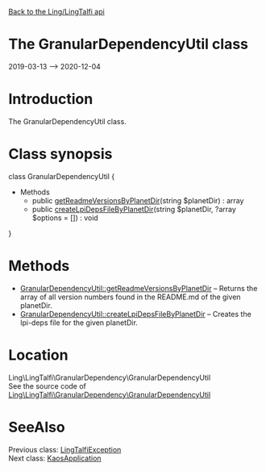 [Back to the Ling/LingTalfi api](https://github.com/lingtalfi/LingTalfi/blob/master/doc/api/Ling/LingTalfi.md)



The GranularDependencyUtil class
================
2019-03-13 --> 2020-12-04






Introduction
============

The GranularDependencyUtil class.



Class synopsis
==============


class <span class="pl-k">GranularDependencyUtil</span>  {

- Methods
    - public [getReadmeVersionsByPlanetDir](https://github.com/lingtalfi/LingTalfi/blob/master/doc/api/Ling/LingTalfi/GranularDependency/GranularDependencyUtil/getReadmeVersionsByPlanetDir.md)(string $planetDir) : array
    - public [createLpiDepsFileByPlanetDir](https://github.com/lingtalfi/LingTalfi/blob/master/doc/api/Ling/LingTalfi/GranularDependency/GranularDependencyUtil/createLpiDepsFileByPlanetDir.md)(string $planetDir, ?array $options = []) : void

}






Methods
==============

- [GranularDependencyUtil::getReadmeVersionsByPlanetDir](https://github.com/lingtalfi/LingTalfi/blob/master/doc/api/Ling/LingTalfi/GranularDependency/GranularDependencyUtil/getReadmeVersionsByPlanetDir.md) &ndash; Returns the array of all version numbers found in the README.md of the given planetDir.
- [GranularDependencyUtil::createLpiDepsFileByPlanetDir](https://github.com/lingtalfi/LingTalfi/blob/master/doc/api/Ling/LingTalfi/GranularDependency/GranularDependencyUtil/createLpiDepsFileByPlanetDir.md) &ndash; Creates the lpi-deps file for the given planetDir.





Location
=============
Ling\LingTalfi\GranularDependency\GranularDependencyUtil<br>
See the source code of [Ling\LingTalfi\GranularDependency\GranularDependencyUtil](https://github.com/lingtalfi/LingTalfi/blob/master/GranularDependency/GranularDependencyUtil.php)



SeeAlso
==============
Previous class: [LingTalfiException](https://github.com/lingtalfi/LingTalfi/blob/master/doc/api/Ling/LingTalfi/Exception/LingTalfiException.md)<br>Next class: [KaosApplication](https://github.com/lingtalfi/LingTalfi/blob/master/doc/api/Ling/LingTalfi/Kaos/Application/KaosApplication.md)<br>
